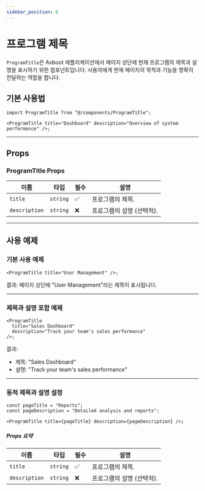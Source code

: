 ```yaml
---
sidebar_position: 6
---
```


# 프로그램 제목

`ProgramTitle`은 Axboot 애플리케이션에서 페이지 상단에 현재 프로그램의 제목과 설명을 표시하기 위한 컴포넌트입니다. 사용자에게 현재 페이지의 목적과 기능을 명확히 전달하는 역할을 합니다.

## 기본 사용법

```tsx
import ProgramTitle from "@/components/ProgramTitle";

<ProgramTitle title="Dashboard" description="Overview of system performance" />;
```

---

## Props

### ProgramTitle Props

| 이름          | 타입      | 필수 | 설명                                |
|---------------|-----------|------|-------------------------------------|
| `title`       | `string`  | ✅   | 프로그램의 제목.                    |
| `description` | `string`  | ❌   | 프로그램의 설명 (선택적).            |


---

## 사용 예제

### 기본 사용 예제
```tsx
<ProgramTitle title="User Management" />;
```
결과: 
페이지 상단에 "User Management"라는 제목이 표시됩니다.

---

### 제목과 설명 포함 예제
```tsx
<ProgramTitle
  title="Sales Dashboard"
  description="Track your team's sales performance"
/>;
```
결과:
- 제목: "Sales Dashboard"
- 설명: "Track your team's sales performance"

---

### 동적 제목과 설명 설정

```tsx
const pageTitle = "Reports";
const pageDescription = "Detailed analysis and reports";

<ProgramTitle title={pageTitle} description={pageDescription} />;
```
##### Props 요약

| 이름          | 타입      | 필수 | 설명                                |
|---------------|-----------|------|-------------------------------------|
| `title`       | `string`  | ✅   | 프로그램의 제목.                    |
| `description` | `string`  | ❌   | 프로그램의 설명 (선택적).            |
